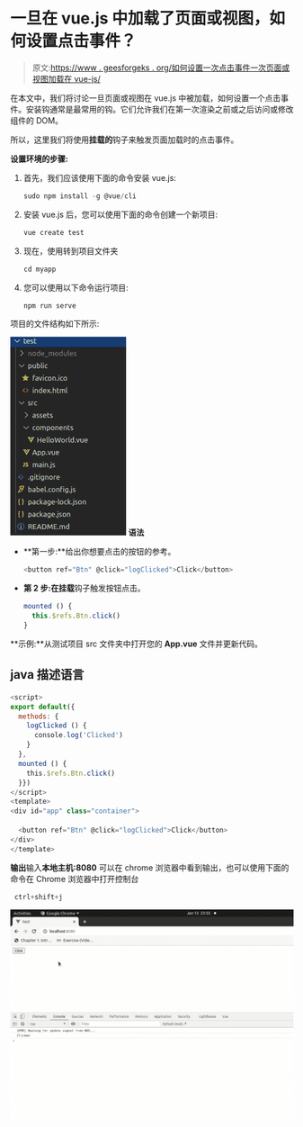 # 一旦在 vue.js 中加载了页面或视图，如何设置点击事件？

> 原文:[https://www . geesforgeks . org/如何设置一次点击事件一次页面或视图加载在 vue-js/](https://www.geeksforgeeks.org/how-to-set-a-click-event-once-a-page-or-view-is-loaded-in-vue-js/)

在本文中，我们将讨论一旦页面或视图在 vue.js 中被加载，如何设置一个点击事件。安装钩通常是最常用的钩。它们允许我们在第一次渲染之前或之后访问或修改组件的 DOM。

所以，这里我们将使用**挂载的**钩子来触发页面加载时的点击事件。

**设置环境的步骤:**

1.  首先，我们应该使用下面的命令安装 vue.js:

    ```js
    sudo npm install -g @vue/cli
    ```

2.  安装 vue.js 后，您可以使用下面的命令创建一个新项目:

    ```js
    vue create test
    ```

3.  现在，使用转到项目文件夹

    ```js
    cd myapp
    ```

4.  您可以使用以下命令运行项目:

    ```js
    npm run serve
    ```

项目的文件结构如下所示:

![](img/a8ae3b3fcd6714a9a7b3a008f4bfc734.png)
**语法**

*   **第一步:**给出你想要点击的按钮的参考。

    ```js
    <button ref="Btn" @click="logClicked">Click</button>
    ```

*   **第 2 步:**在**挂载**钩子触发按钮点击。

    ```js
    mounted () {
      this.$refs.Btn.click()
    }
    ```

**示例:**从测试项目 src 文件夹中打开您的 **App.vue** 文件并更新代码。

## java 描述语言

```js
<script>
export default({
  methods: {
    logClicked () {
      console.log('Clicked')
    }
  },
  mounted () {
    this.$refs.Btn.click()
  }})
</script>
<template>
<div id="app" class="container">

  <button ref="Btn" @click="logClicked">Click</button>
</div>
</template>
```

**输出**输入**本地主机:8080** 可以在 chrome 浏览器中看到输出，也可以使用下面的命令在 Chrome 浏览器中打开控制台

```js
 ctrl+shift+j
```

![](img/35ed6429a42695e8a1e1825d0adbad68.png)